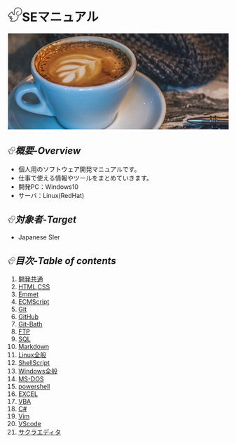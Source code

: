# ![ICON画像](./img/README_ICON.png)SEマニュアル
![TOP画像](./img/README.jpg)
## ![ICON画像](./img/README_ICON_MINI.png)*概要-Overview*
- 個人用のソフトウェア開発マニュアルです。
- 仕事で使える情報やツールをまとめていきます。
- 開発PC：Windows10
- サーバ：Linux(RedHat)
## ![ICON画像](./img/README_ICON_MINI.png)*対象者-Target*
- Japanese SIer
## ![ICON画像](./img/README_ICON_MINI.png)*目次-Table of contents*
1. [開発共通](./help/help_common.md)
1. [HTML,CSS](./help/help_html-css.md)
1. [Emmet](./help/help_emmet.md)
1. [ECMScript](./help/help_ecmascript.md)
1. [Git](./help/help_git.md)
1. [GitHub](./help/help_github.md)
1. [Git-Bath](./help/help_git-bash.md)
1. [FTP](./help/help_ftp.md)
1. [SQL](./help/help_sql.md)
1. [Markdown](./help/help_markdown.md)
1. [Linux全般](./help/help_linux.md)
1. [ShellScript](./help/help_shellscript.md)
1. [Windows全般](./help/help_windows.md)
1. [MS-DOS](./help/help_ms-dos.md)
1. [powershell](./help/help_powershell.md)
1. [EXCEL](./help/help_excel.md)
1. [VBA](./help/help_vba.md)
1. [C#](./help/help_c#.md)
1. [Vim](./help/help_vim.md)
1. [VScode](./help/help_vscode.md)
1. [サクラエディタ](./help/help_sakura.md)
